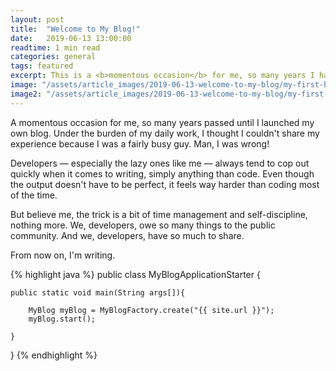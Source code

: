 ```yaml
---
layout: post
title:  "Welcome to My Blog!"
date:   2019-06-13 13:00:00
readtime: 1 min read
categories: general
tags: featured
excerpt: This is a <b>momentous occasion</b> for me, so many years I had to wait to launch my blog. Under the burden of my daily work, I thought I couldn't share my experience because I am a quite busy software developer.
image: "/assets/article_images/2019-06-13-welcome-to-my-blog/my-first-blog.jpg"
image2: "/assets/article_images/2019-06-13-welcome-to-my-blog/my-first-blog-mobile.jpg"
---
```

A momentous occasion for me, so many years passed until I launched my own blog. Under the burden of my daily work, I thought I couldn't share my experience because I was a fairly busy guy. Man, I was wrong!

Developers — especially the lazy ones like me — always tend to cop out quickly when it comes to writing, simply anything than code. Even though the output doesn't have to be perfect, it feels way harder than coding most of the time.

But believe me, the trick is a bit of time management and self-discipline, nothing more. We, developers, owe so many things to the public community. And we, developers, have so much to share.

From now on, I'm writing.

{% highlight java %}
public class MyBlogApplicationStarter {

    public static void main(String args[]){

        MyBlog myBlog = MyBlogFactory.create("{{ site.url }}");
        myBlog.start();

    }

}
{% endhighlight %}
